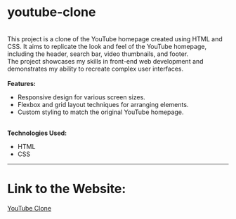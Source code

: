 # youtube-clone
<br>
This project is a clone of the YouTube homepage created using HTML and CSS. It aims to replicate the look and feel of the YouTube homepage, including the header, search bar, video thumbnails, and footer. 
<br>
The project showcases my skills in front-end web development and demonstrates my ability to recreate complex user interfaces. 
<br><br>
<b>Features:</b>
<ul>
  <li>Responsive design for various screen sizes.</li>
  <li>Flexbox and grid layout techniques for arranging elements.</li>
  <li>Custom styling to match the original YouTube homepage.</li>
</ul>
<br>
<b>Technologies Used:</b>
<ul>
  <li>HTML</li>
  <li>CSS</li>
</ul>
<hr>
<h1>Link to the Website:</h1>
<a href="https://khushigc25.github.io/youtube-clone/">YouTube Clone</a>
